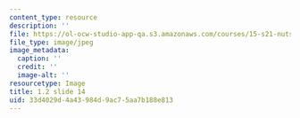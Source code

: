 ```yaml
---
content_type: resource
description: ''
file: https://ol-ocw-studio-app-qa.s3.amazonaws.com/courses/15-s21-nuts-and-bolts-of-business-plans-january-iap-2014/33d4029d4a43984d9ac75aa7b188e813_1.2_slide_14.jpg
file_type: image/jpeg
image_metadata:
  caption: ''
  credit: ''
  image-alt: ''
resourcetype: Image
title: 1.2 slide 14
uid: 33d4029d-4a43-984d-9ac7-5aa7b188e813
---
```

